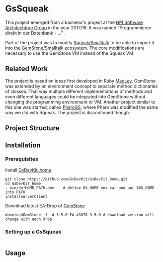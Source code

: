 # GsSqueak

This project emerged from a bachelor's project at the [HPI Software Architechture Group](https://github.com/hpi-swa-lab) in the year 2017/18. It was named "Programmieren direkt in der Datenbank - ..." .

Part of the project was to modify [Squeak/Smalltalk](https://squeak.org/) to be able to import it into the [GemStone/Smalltalk](https://gemtalksystems.com/products/gs64/) ecosystem. The core modifications are necessary to use the GemStone VM instead of the Squeak VM.

## Related Work

The project is based on ideas first developed in Ruby [MagLev](https://github.com/MagLev/maglev). GemStone was extended by an environment concept to separate method dictionaries of classes. That way multiple different implementations of methods and even different languages could be integrated into GemStone without changing the programming environment or VM.
Another project similar to this one was started, called [PharoGS](https://github.com/dalehenrich/PharoGs), where Pharo was modified the same way we did with Squeak. The project is discontinued though.

## Project Structure

## Installation

### Prerequisites

Install [GsDevKit_home](https://github.com/GsDevKit/GsDevKit_home):
```
git clone https://github.com/GsDevKit/GsDevKit_home.git
cd GsDevKit_home
. bin/defHOME_PATH.env    # define GS_HOME env var and put $GS_HOME into PATH
installServerClient
```

Download latest EA-Drop of [GemStone](https://downloads.gemtalksystems.com/pub/GemStone64/)
```
downloadGemStone -f -d 3.5.0-EA-43870 3.5.0 # download version will change with each drop
```

### Setting up a GsSqueak
```

```

## Usage
